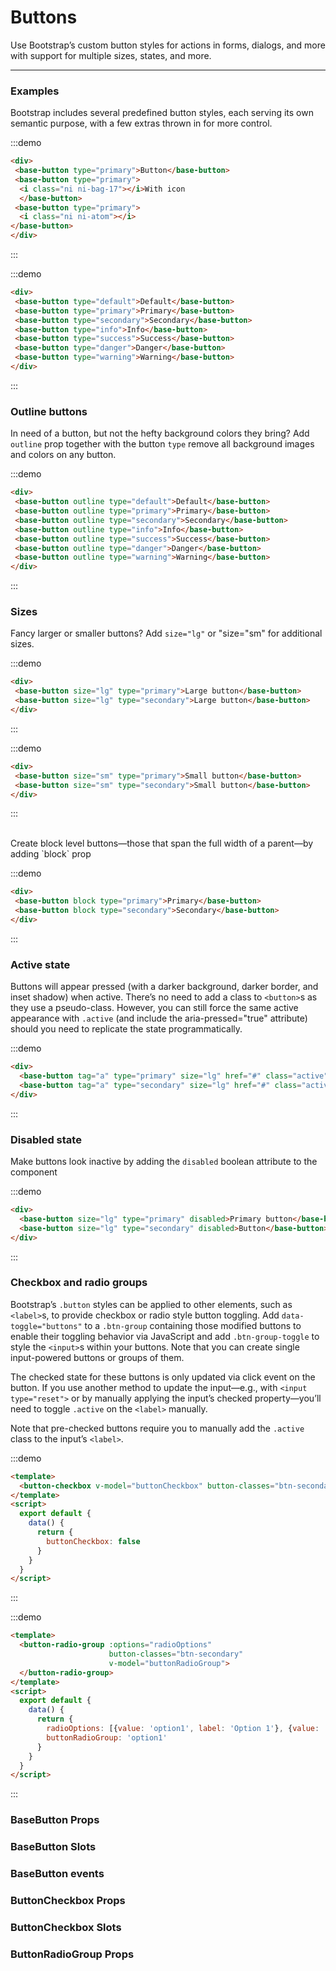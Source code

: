 # Buttons

Use Bootstrap’s custom button styles for actions in forms, dialogs, and more with support for multiple sizes, states, and more.

<hr>

### Examples

Bootstrap includes several predefined button styles, each serving its own semantic purpose, with a few extras thrown in for more control.

:::demo
```html
<div>
 <base-button type="primary">Button</base-button>
 <base-button type="primary">
  <i class="ni ni-bag-17"></i>With icon
  </base-button>
 <base-button type="primary">
  <i class="ni ni-atom"></i>
</base-button>
</div>
```
:::


:::demo
```html
<div>
 <base-button type="default">Default</base-button>
 <base-button type="primary">Primary</base-button>
 <base-button type="secondary">Secondary</base-button>
 <base-button type="info">Info</base-button>
 <base-button type="success">Success</base-button>
 <base-button type="danger">Danger</base-button>
 <base-button type="warning">Warning</base-button>
</div>
```
:::


### Outline buttons

In need of a button, but not the hefty background colors they bring?
Add `outline` prop together with the button `type` remove all background images and colors on any button.


:::demo
```html
<div>
 <base-button outline type="default">Default</base-button>
 <base-button outline type="primary">Primary</base-button>
 <base-button outline type="secondary">Secondary</base-button>
 <base-button outline type="info">Info</base-button>
 <base-button outline type="success">Success</base-button>
 <base-button outline type="danger">Danger</base-button>
 <base-button outline type="warning">Warning</base-button>
</div>
```
:::

### Sizes

Fancy larger or smaller buttons? Add `size="lg"` or "size="sm" for additional sizes.

:::demo
```html
<div>
 <base-button size="lg" type="primary">Large button</base-button>
 <base-button size="lg" type="secondary">Large button</base-button>
</div>
```
:::

:::demo
```html
<div>
 <base-button size="sm" type="primary">Small button</base-button>
 <base-button size="sm" type="secondary">Small button</base-button>
</div>
```
:::

<br>
Create block level buttons—those that span the full width of a parent—by adding `block` prop


:::demo
```html
<div>
 <base-button block type="primary">Primary</base-button>
 <base-button block type="secondary">Secondary</base-button>
</div>
```
:::


### Active state

Buttons will appear pressed (with a darker background, darker border, and inset shadow) when active.
There’s no need to add a class to `<button>`s as they use a pseudo-class.
However, you can still force the same active appearance with `.active`
(and include the aria-pressed="true" attribute) should you need to replicate the state programmatically.

:::demo
```html
<div>
  <base-button tag="a" type="primary" size="lg" href="#" class="active" role="button" aria-pressed="true">Primary link</base-button>
  <base-button tag="a" type="secondary" size="lg" href="#" class="active" role="button" aria-pressed="true">Link</base-button>
</div>
```
:::


### Disabled state

Make buttons look inactive by adding the `disabled` boolean attribute to the component

:::demo
```html
<div>
  <base-button size="lg" type="primary" disabled>Primary button</base-button>
  <base-button size="lg" type="secondary" disabled>Button</base-button>
</div>
```
:::


### Checkbox and radio groups

Bootstrap’s `.button` styles can be applied to other elements, such as `<label>`s, to provide checkbox or radio style button toggling.
Add `data-toggle="buttons"` to a `.btn-group` containing those modified buttons to enable their toggling behavior via JavaScript and add `.btn-group-toggle` to style the `<input>`s within your buttons.
Note that you can create single input-powered buttons or groups of them.

The checked state for these buttons is only updated via click event on the button.
If you use another method to update the input—e.g., with `<input type="reset">` or by manually applying the input’s checked property—you’ll need to toggle `.active` on the `<label>` manually.

Note that pre-checked buttons require you to manually add the `.active` class to the input’s `<label>`.

:::demo
```html
<template>
  <button-checkbox v-model="buttonCheckbox" button-classes="btn-secondary">Checked</button-checkbox>
</template>
<script>
  export default {
    data() {
      return {
        buttonCheckbox: false
      }
    }
  }
</script>
```
:::

:::demo
```html
<template>
  <button-radio-group :options="radioOptions"
                      button-classes="btn-secondary"
                      v-model="buttonRadioGroup">
  </button-radio-group>
</template>
<script>
  export default {
    data() {
      return {
        radioOptions: [{value: 'option1', label: 'Option 1'}, {value: 'option2', label: 'Option 2'}, {value: 'option3', label: 'Option 3'}],
        buttonRadioGroup: 'option1'
      }
    }
  }
</script>
```
:::


### BaseButton Props

<props-table component-name="base-button"></props-table>

### BaseButton Slots
<slots-table :slots="[
          {name: 'default', description: 'Default content for the badge'}
          ]"/>
          
### BaseButton events
<events-table :events="[
{name: 'click', description: 'Button click event', params: '(evt) browser event'}
]"/>
          
### ButtonCheckbox Props

<props-table component-name="button-checkbox"></props-table>

### ButtonCheckbox Slots
<slots-table :slots="[
          {name: 'default', description: 'Default content for the badge'}
          ]"/>

### ButtonRadioGroup Props

<props-table component-name="button-radio-group"></props-table>

<script>
  export default {
    data() {
      return {
        buttonCheckbox: false,
        radioOptions: [{value: 'option1', label: 'Option 1'}, {value: 'option2', label: 'Option 2'}, {value: 'option3', label: 'Option 3'}],
        buttonRadioGroup: 'option1'
      }
    }
  }
</script>
